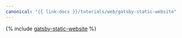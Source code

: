 ```yaml
---
canonical: "{{ link-docs }}/tutorials/web/gatsby-static-website"
---
```


{% include [gatsby-static-website](../../_tutorials/applied/gatsby-static-website.md) %}